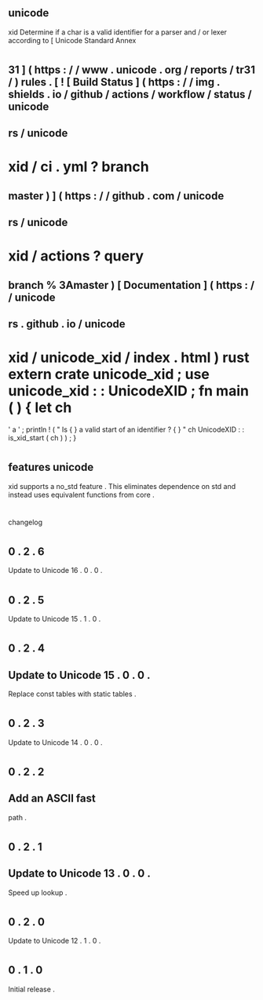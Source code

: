 #
unicode
-
xid
Determine
if
a
char
is
a
valid
identifier
for
a
parser
and
/
or
lexer
according
to
[
Unicode
Standard
Annex
#
31
]
(
https
:
/
/
www
.
unicode
.
org
/
reports
/
tr31
/
)
rules
.
[
!
[
Build
Status
]
(
https
:
/
/
img
.
shields
.
io
/
github
/
actions
/
workflow
/
status
/
unicode
-
rs
/
unicode
-
xid
/
ci
.
yml
?
branch
=
master
)
]
(
https
:
/
/
github
.
com
/
unicode
-
rs
/
unicode
-
xid
/
actions
?
query
=
branch
%
3Amaster
)
[
Documentation
]
(
https
:
/
/
unicode
-
rs
.
github
.
io
/
unicode
-
xid
/
unicode_xid
/
index
.
html
)
rust
extern
crate
unicode_xid
;
use
unicode_xid
:
:
UnicodeXID
;
fn
main
(
)
{
let
ch
=
'
a
'
;
println
!
(
"
Is
{
}
a
valid
start
of
an
identifier
?
{
}
"
ch
UnicodeXID
:
:
is_xid_start
(
ch
)
)
;
}
#
features
unicode
-
xid
supports
a
no_std
feature
.
This
eliminates
dependence
on
std
and
instead
uses
equivalent
functions
from
core
.
#
changelog
#
#
0
.
2
.
6
-
Update
to
Unicode
16
.
0
.
0
.
#
#
0
.
2
.
5
-
Update
to
Unicode
15
.
1
.
0
.
#
#
0
.
2
.
4
-
Update
to
Unicode
15
.
0
.
0
.
-
Replace
const
tables
with
static
tables
.
#
#
0
.
2
.
3
-
Update
to
Unicode
14
.
0
.
0
.
#
#
0
.
2
.
2
-
Add
an
ASCII
fast
-
path
.
#
#
0
.
2
.
1
-
Update
to
Unicode
13
.
0
.
0
.
-
Speed
up
lookup
.
#
#
0
.
2
.
0
-
Update
to
Unicode
12
.
1
.
0
.
#
#
0
.
1
.
0
-
Initial
release
.
